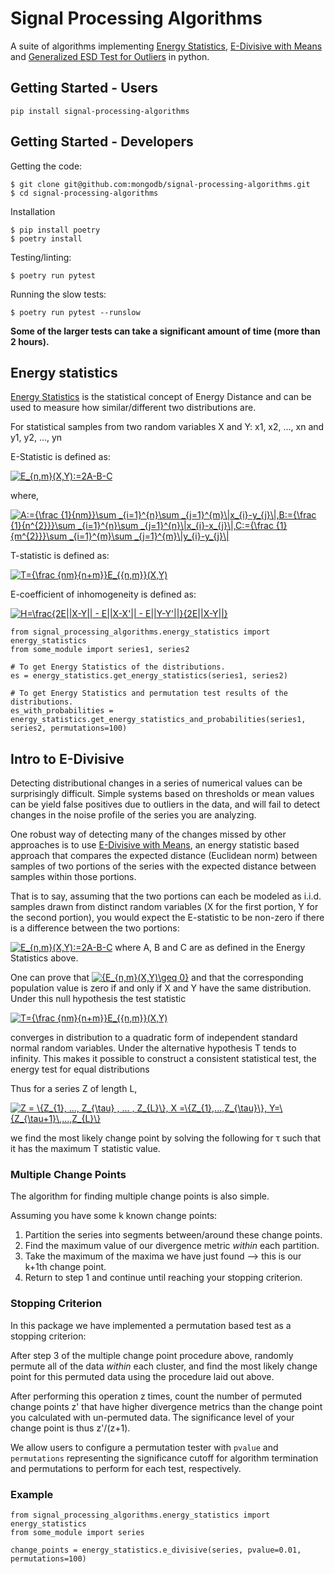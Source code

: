 # Signal Processing Algorithms

A suite of algorithms implementing [Energy Statistics](https://en.wikipedia.org/wiki/Energy_distance), 
[E-Divisive with Means](https://arxiv.org/pdf/1306.4933.pdf) and 
[Generalized ESD Test for Outliers](https://www.itl.nist.gov/div898/handbook/eda/section3/eda35h3.htm) in python.

## Getting Started - Users
```
pip install signal-processing-algorithms
```

## Getting Started - Developers

Getting the code:

```
$ git clone git@github.com:mongodb/signal-processing-algorithms.git
$ cd signal-processing-algorithms
```

Installation
```
$ pip install poetry
$ poetry install
```
Testing/linting:
```
$ poetry run pytest
```

Running the slow tests:
```
$ poetry run pytest --runslow
```

**Some of the larger tests can take a significant amount of time (more than 2 hours).**

## Energy statistics
[Energy Statistics](https://en.wikipedia.org/wiki/Energy_distance) is the statistical concept of Energy Distance 
and can be used to measure how similar/different two distributions are.

For statistical samples from two random variables X and Y:
x1, x2, ..., xn and y1, y2, ..., yn

E-Statistic is defined as:

<a href="https://www.codecogs.com/eqnedit.php?latex=E_{n,m}(X,Y):=2A-B-C" target="_blank"><img src="https://latex.codecogs.com/gif.latex?E_{n,m}(X,Y):=2A-B-C" title="E_{n,m}(X,Y):=2A-B-C" /></a>

where,

<a href="https://www.codecogs.com/eqnedit.php?latex=A:={\frac&space;{1}{nm}}\sum&space;_{i=1}^{n}\sum&space;_{j=1}^{m}\|x_{i}-y_{j}\|,B:={\frac&space;{1}{n^{2}}}\sum&space;_{i=1}^{n}\sum&space;_{j=1}^{n}\|x_{i}-x_{j}\|,C:={\frac&space;{1}{m^{2}}}\sum&space;_{i=1}^{m}\sum&space;_{j=1}^{m}\|y_{i}-y_{j}\|" target="_blank"><img src="https://latex.codecogs.com/gif.latex?A:={\frac&space;{1}{nm}}\sum&space;_{i=1}^{n}\sum&space;_{j=1}^{m}\|x_{i}-y_{j}\|,B:={\frac&space;{1}{n^{2}}}\sum&space;_{i=1}^{n}\sum&space;_{j=1}^{n}\|x_{i}-x_{j}\|,C:={\frac&space;{1}{m^{2}}}\sum&space;_{i=1}^{m}\sum&space;_{j=1}^{m}\|y_{i}-y_{j}\|" title="A:={\frac {1}{nm}}\sum _{i=1}^{n}\sum _{j=1}^{m}\|x_{i}-y_{j}\|,B:={\frac {1}{n^{2}}}\sum _{i=1}^{n}\sum _{j=1}^{n}\|x_{i}-x_{j}\|,C:={\frac {1}{m^{2}}}\sum _{i=1}^{m}\sum _{j=1}^{m}\|y_{i}-y_{j}\|" /></a>

T-statistic is defined as: 

<a href="https://www.codecogs.com/eqnedit.php?latex=T={\frac&space;{nm}{n&plus;m}}E_{{n,m}}(X,Y)" target="_blank"><img src="https://latex.codecogs.com/gif.latex?T={\frac&space;{nm}{n&plus;m}}E_{{n,m}}(X,Y)" title="T={\frac {nm}{n+m}}E_{{n,m}}(X,Y)" /></a>

E-coefficient of inhomogeneity is defined as:

<a href="https://www.codecogs.com/eqnedit.php?latex=H=\frac{2E||X-Y||&space;-&space;E||X-X'||&space;-&space;E||Y-Y'||}{2E||X-Y||}" target="_blank"><img src="https://latex.codecogs.com/gif.latex?H=\frac{2E||X-Y||&space;-&space;E||X-X'||&space;-&space;E||Y-Y'||}{2E||X-Y||}" title="H=\frac{2E||X-Y|| - E||X-X'|| - E||Y-Y'||}{2E||X-Y||}" /></a>


```
from signal_processing_algorithms.energy_statistics import energy_statistics
from some_module import series1, series2

# To get Energy Statistics of the distributions.
es = energy_statistics.get_energy_statistics(series1, series2)

# To get Energy Statistics and permutation test results of the distributions.
es_with_probabilities = energy_statistics.get_energy_statistics_and_probabilities(series1, series2, permutations=100)

```

## Intro to E-Divisive

Detecting distributional changes in a series of numerical values can be surprisingly difficult. Simple systems based on thresholds or
 mean values can be yield false positives due to outliers in the data, and will fail to detect changes in the noise
 profile of the series you are analyzing.
 
One robust way of detecting many of the changes missed by other approaches is to use [E-Divisive with Means](https://arxiv.org/pdf/1306.4933.pdf), an energy
 statistic based approach that compares the expected distance (Euclidean norm) between samples of two portions of the
 series with the expected distance between samples within those portions.
 
That is to say, assuming that the two portions can each be modeled as i.i.d. samples drawn from distinct random variables
 (X for the first portion, Y for the second portion), you would expect the E-statistic to be non-zero if there is a
 difference between the two portions: 
 
 <a href="https://www.codecogs.com/eqnedit.php?latex=E_{n,m}(X,Y):=2A-B-C" target="_blank"><img src="https://latex.codecogs.com/gif.latex?E_{n,m}(X,Y):=2A-B-C" title="E_{n,m}(X,Y):=2A-B-C" /></a>
 where A, B and C are as defined in the Energy Statistics above.

One can prove that <a href="https://www.codecogs.com/eqnedit.php?latex={E_{n,m}(X,Y)\geq&space;0}" target="_blank"><img src="https://latex.codecogs.com/gif.latex?{E_{n,m}(X,Y)\geq&space;0}" title="{E_{n,m}(X,Y)\geq 0}" /></a> and that the corresponding population value is zero if and only if X and Y have the same distribution. Under this null hypothesis the test statistic

<a href="https://www.codecogs.com/eqnedit.php?latex=T={\frac&space;{nm}{n&plus;m}}E_{{n,m}}(X,Y)" target="_blank"><img src="https://latex.codecogs.com/gif.latex?T={\frac&space;{nm}{n&plus;m}}E_{{n,m}}(X,Y)" title="T={\frac {nm}{n+m}}E_{{n,m}}(X,Y)" /></a>

converges in distribution to a quadratic form of independent standard normal random variables. Under the alternative hypothesis T tends to infinity. This makes it possible to construct a consistent statistical test, the energy test for equal distributions
  
Thus for a series Z of length L,

<a href="https://www.codecogs.com/eqnedit.php?latex=Z&space;=&space;\{Z_{1},&space;...,&space;Z_{\tau}&space;,&space;...&space;,&space;Z_{L}\},&space;X&space;=\{Z_{1},...,Z_{\tau}\},&space;Y=\{Z_{\tau&plus;1}\,...,Z_{L}\}" target="_blank"><img src="https://latex.codecogs.com/gif.latex?Z&space;=&space;\{Z_{1},&space;...,&space;Z_{\tau}&space;,&space;...&space;,&space;Z_{L}\},&space;X&space;=\{Z_{1},...,Z_{\tau}\},&space;Y=\{Z_{\tau&plus;1}\,...,Z_{L}\}" title="Z = \{Z_{1}, ..., Z_{\tau} , ... , Z_{L}\}, X =\{Z_{1},...,Z_{\tau}\}, Y=\{Z_{\tau+1}\,...,Z_{L}\}" /></a>

we find the most likely change point by solving the following for &tau; such that it has the maximum T statistic value.

### Multiple Change Points

The algorithm for finding multiple change points is also simple.

Assuming you have some k known change points:
1. Partition the series into segments between/around these change points.
2. Find the maximum value of our divergence metric _within_ each partition.
3. Take the maximum of the maxima we have just found --> this is our k+1th change point.
4. Return to step 1 and continue until reaching your stopping criterion.

### Stopping Criterion

In this package we have implemented a permutation based test as a stopping criterion:

After step 3 of the multiple change point procedure above, randomly permute all of the data _within_ each cluster, and
 find the most likely change point for this permuted data using the procedure laid out above. 
 
After performing this operation z times, count the number of
 permuted change points z' that have higher divergence metrics than the change point you calculated with un-permuted data.
 The significance level of your change point is thus z'/(z+1). 

We allow users to configure a permutation tester with `pvalue`
 and `permutations` representing the significance cutoff for algorithm termination and permutations to perform for each
 test, respectively.
 
### Example
```
from signal_processing_algorithms.energy_statistics import energy_statistics
from some_module import series

change_points = energy_statistics.e_divisive(series, pvalue=0.01, permutations=100)
```

